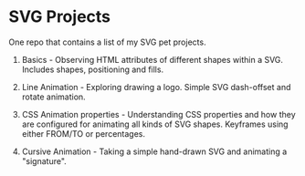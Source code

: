 # SVG Projects
One repo that contains a list of my SVG pet projects.

1. Basics - Observing HTML attributes of different shapes within a SVG. Includes shapes, positioning and fills.

2. Line Animation - Exploring drawing a logo. Simple SVG dash-offset and rotate animation.

3. CSS Animation properties - Understanding CSS properties and how they are configured for animating all kinds of SVG shapes. Keyframes using either FROM/TO or percentages.

4. Cursive Animation - Taking a simple hand-drawn SVG and animating a "signature".